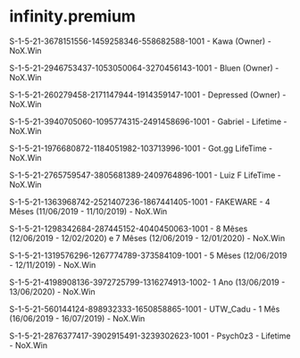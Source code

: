 # infinity.premium

S-1-5-21-3678151556-1459258346-558682588-1001 - Kawa (Owner) - NoX.Win

S-1-5-21-2946753437-1053050064-3270456143-1001 - Bluen (Owner) - NoX.Win

S-1-5-21-260279458-2171147944-1914359147-1001 - Depressed (Owner) - NoX.Win

S-1-5-21-3940705060-1095774315-2491458696-1001 - Gabriel - Lifetime - NoX.Win

S-1-5-21-1976680872-1184051982-103713996-1001 - Got.gg LifeTime - NoX.Win

S-1-5-21-2765759547-3805681389-2409764896-1001 - Luiz F LifeTime - NoX.Win

S-1-5-21-1363968742-2521407236-1867441405-1001 - FAKEWARE - 4 Mêses (11/06/2019 - 11/10/2019) - NoX.Win

S-1-5-21-1298342684-287445152-4040450063-1001 - 8 Mêses (12/06/2019 - 12/02/2020) e 7 Mêses (12/06/2019 - 12/01/2020) - NoX.Win

S-1-5-21-1319576296-1267774789-373584109-1001 - 5 Mêses (12/06/2019 - 12/11/2019) - NoX.Win

S-1-5-21-4198908136-3972725799-1316274913-1002- 1 Ano (13/06/2019 - 13/06/2020) - NoX.Win

S-1-5-21-560144124-898932333-1650858865-1001 - UTW_Cadu - 1 Mês (16/06/2019 - 16/07/2019) - NoX.Win

S-1-5-21-2876377417-3902915491-3239302623-1001 - Psych0z3 - Lifetime - NoX.Win

